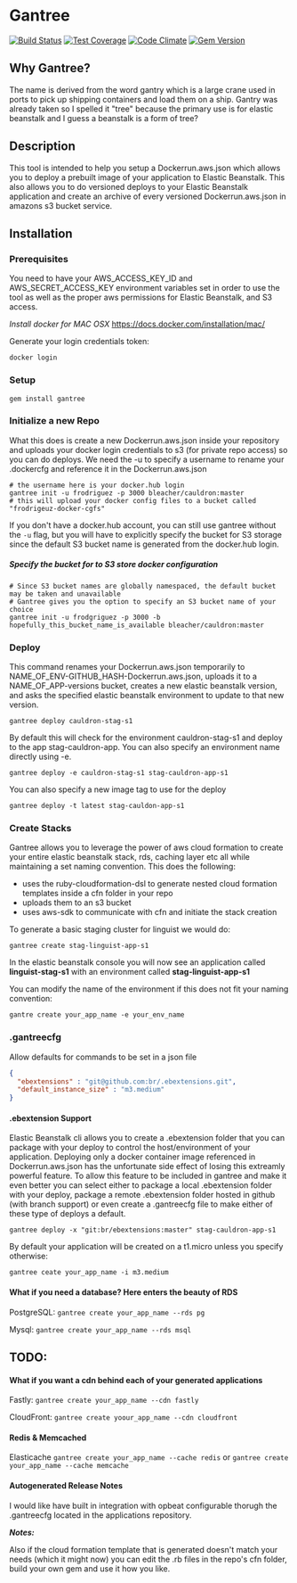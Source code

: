 # Gantree

[![Build Status](https://travis-ci.org/feelobot/gantree.svg)](https://travis-ci.org/feelobot/gantree)
[![Test Coverage](https://codeclimate.com/github/feelobot/gantree/badges/coverage.svg)](https://codeclimate.com/github/feelobot/gantree)
[![Code Climate](https://codeclimate.com/github/feelobot/gantree/badges/gpa.svg)](https://codeclimate.com/github/feelobot/gantree)
[![Gem Version](https://badge.fury.io/rb/gantree.svg)](http://badge.fury.io/rb/gantree)
## Why Gantree?

The name is derived from the word gantry which is a large crane used in ports to pick up shipping containers and load them on a ship. Gantry was already taken so I spelled it "tree" because the primary use is for elastic beanstalk and I guess a beanstalk is a form of tree? 

## Description

This tool is intended to help you setup a Dockerrun.aws.json which allows you to deploy a prebuilt image of your application to Elastic Beanstalk. This also allows you to do versioned deploys to your Elastic Beanstalk application and create an archive of every versioned Dockerrun.aws.json in amazons s3 bucket service.

## Installation

### Prerequisites 
You need to have your AWS_ACCESS_KEY_ID and AWS_SECRET_ACCESS_KEY environment variables set in order to use the tool as well as the proper aws permissions for Elastic Beanstalk, and S3 access. 

*Install docker for MAC OSX*
https://docs.docker.com/installation/mac/

Generate your login credentials token:
```
docker login
```
### Setup
```
gem install gantree
```

### Initialize a new Repo
What this does is create a new Dockerrun.aws.json inside your repository and uploads your docker login credentials to s3 (for private repo access) so you can do deploys. We need the -u to specify a username to rename your .dockercfg and reference it in the Dockerrun.aws.json

```
# the username here is your docker.hub login
gantree init -u frodriguez -p 3000 bleacher/cauldron:master
# this will upload your docker config files to a bucket called "frodrigeuz-docker-cgfs"
```
If you don't have a docker.hub account, you can still use gantree without the `-u` flag, but you will have to explicitly specify the bucket for S3 storage since the default S3 bucket name is generated from the docker.hub login.

##### Specify the bucket for to S3 store docker configuration
```
# Since S3 bucket names are globally namespaced, the default bucket may be taken and unavailable
# Gantree gives you the option to specify an S3 bucket name of your choice
gantree init -u frodgriguez -p 3000 -b hopefully_this_bucket_name_is_available bleacher/cauldron:master
```

### Deploy

This command renames your Dockerrun.aws.json temporarily to NAME_OF_ENV-GITHUB_HASH-Dockerrun.aws.json, uploads it to a NAME_OF_APP-versions bucket, creates a new elastic beanstalk version, and asks the specified elastic beanstalk environment to update to that new version.

```
gantree deploy cauldron-stag-s1
```
By default this will check for the environment cauldron-stag-s1 and deploy to the app stag-cauldron-app. You can also specify an environment name directly using -e.

```
gantree deploy -e cauldron-stag-s1 stag-cauldron-app-s1
```

You can also specify a new image tag to use for the deploy

```
gantree deploy -t latest stag-cauldon-app-s1
```

### Create Stacks

Gantree allows you to leverage the power of aws cloud formation to create your entire elastic beanstalk stack, rds, caching layer etc all while maintaining a set naming convention. This does the following: 
* uses the ruby-cloudformation-dsl to generate nested cloud formation templates inside a cfn folder in your repo
* uploads them to an s3 bucket
* uses aws-sdk to communicate with cfn and initiate the stack creation

To generate a basic staging cluster for linguist we would do:
```
gantree create stag-linguist-app-s1
```

In the elastic beanstalk console you will now see an application called 
**linguist-stag-s1** with an environment called **stag-linguist-app-s1**

You can modify the name of the environment if this does not fit your naming convention:
```
gantre create your_app_name -e your_env_name
```

### .gantreecfg
Allow defaults for commands to be set in a json file 
```json
{
  "ebextensions" : "git@github.com:br/.ebextensions.git",
  "default_instance_size" : "m3.medium"
}
```

#### .ebextension Support
Elastic Beanstalk cli allows you to create a .ebextension folder that you can package with your deploy to control the host/environment of your application. Deploying only a docker container image referenced in Dockerrun.aws.json has the unfortunate side effect of losing this extreamly powerful feature. To allow this feature to be included in gantree and make it even better you can select either to package a local .ebextension folder with your deploy, package a remote .ebextension folder hosted in github (with branch support) or even create a .gantreecfg file to make either of these type of deploys a default.

```
gantree deploy -x "git:br/ebextensions:master" stag-cauldron-app-s1
```

By default your application will be created on a t1.micro unless you specify otherwise:
```
gantree ceate your_app_name -i m3.medium
```

#### What if you need a database? Here enters the beauty of RDS

PostgreSQL: ```gantree create your_app_name --rds pg```

Mysql: ```gantree create your_app_name --rds msql```

## TODO:

#### What if you want a cdn behind each of your generated applications

Fastly: ```gantree create your_app_name --cdn fastly```

CloudFront: ```gantree create yoour_app_name --cdn cloudfront```

#### Redis & Memcached
Elasticache ```gantree create your_app_name --cache redis``` or ```gantree create your_app_name --cache memcache```

#### Autogenerated Release Notes 

I would like have built in integration with opbeat configurable thorugh the .gantreecfg located in the applications repository.


***Notes:***

Also if the cloud formation template that is generated doesn't match your needs (which it might now) you can edit the .rb files in the repo's cfn folder, build your own gem and use it how you like.
